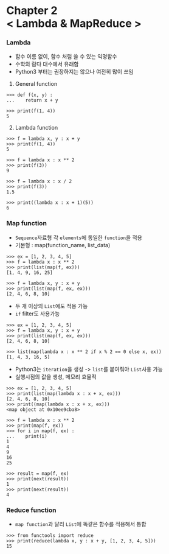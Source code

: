 Chapter 2<br/>
< Lambda & MapReduce >
=====================


### Lambda
- 함수 이름 없이, 함수 처럼 쓸 수 있는 익명함수
- 수학의 람다 대수에서 유래함
- Python3 부터는 권장하지는 않으나 여전히 많이 쓰임

1. General function
```
>>> def f(x, y) :
...    return x + y

>>> print(f(1, 4))
5
```

2. Lambda function
```
>>> f = lambda x, y : x + y
>>> print(f(1, 4))
5

>>> f = lambda x : x ** 2
>>> print(f(3))
9

>>> f = lambda x : x / 2
>>> print(f(3))
1.5

>>> print((lambda x : x + 1)(5))
6
```


### Map function
- `Sequence`자료형 각 `elements`에 동일한 `function`을 적용
- 기본형 : map(function_name, list_data)

```
>>> ex = [1, 2, 3, 4, 5]
>>> f = lambda x : x ** 2
>>> print(list(map(f, ex)))
[1, 4, 9, 16, 25]

>>> f = lambda x, y : x + y
>>> print(list(map(f, ex, ex)))
[2, 4, 6, 8, 10]
```

- 두 개 이상의 `List`에도 적용 가능
- `if` filter도 사용가능

```
>>> ex = [1, 2, 3, 4, 5]
>>> f = lambda x, y : x + y
>>> print(list(map(f, ex, ex)))
[2, 4, 6, 8, 10]

>>> list(map(lambda x : x ** 2 if x % 2 == 0 else x, ex))
[1, 4, 3, 16, 5]
```

- Python3는 `iteration`을 생성 -> `list`를 붙여줘야 `List`사용 가능
- 실행시점의 값을 생성, 메모리 효율적

```
>>> ex = [1, 2, 3, 4, 5]
>>> print(list(map(lambda x : x + x, ex)))
[2, 4, 6, 8, 10]
>>> print((map(lambda x : x + x, ex)))
<map object at 0x10ee9cba8>

>>> f = lambda x : x ** 2
>>> print(map(f, ex))
>>> for i in map(f, ex) :
...    print(i)
1
4
9
16
25    

>>> result = map(f, ex)
>>> print(next(result))
1
>>> print(next(result))
4
```


### Reduce function
- `map function`과 달리 `List`에 똑같은 함수를 적용해서 통합

```
>>> from functools import reduce
>>> print(reduce(lambda x, y : x + y, [1, 2, 3, 4, 5]))
15
```
